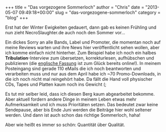 +++
title = "Das vorgezogene Sommerloch"
author = "Chris"
date = "2013-05-07 09:49:18+00:00"
slug = "das-vorgezogene-sommerloch"
category = "blog"
+++

Erst hat der Winter Ewigkeiten gedauert, dann gab es keinen Frühling und nun zieht NecroSlaughter.de auch noch den Sommer vor... 

Ein dickes Sorry an alle Bands, Label und Promoter, die momentan noch auf meine Reviews warten und ihre News hier veröffentlicht sehen wollen, aber ich komme einfach nicht hinterher. Zum Beispiel habe ich noch ein halbes **Tribulation**-Interview zum übersetzen, korrekturlesen, aufhübschen und publizieren (die <a href="http://en.necroslaughter.de/2013/04/tribulation/">englische Fassung</a> ist zum Glück bereits online!). In meinem Posteingang sind gerade 110 eMails die ich noch beantworten und verarbeiten muss und nur aus dem April habe ich ~70 Promo-Downloads, in die ich noch nicht mal reingehört habe. Da fällt die Hand voll physischer CDs, Tapes und Platten kaum noch ins Gewicht (;

Es tut mir selber leid, dass ich diesen Berg kaum abgearbeitet bekomme. Aber aktuell fordern andere Dinge in meinem Leben etwas mehr Aufmerksamkeit und ich muss Prioritäten setzen. Das bedeutet zwar keine Sendepause, aber bis Ende Juni werden die Beiträge hier wohl seltener werden. Und dann ist auch schon das richtige Sommerloch, haha!

Aber wie heißt es immer so schön: Quantität über Qualität.
